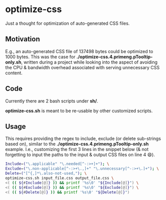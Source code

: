 # optimize-css
Just a thought for optimization of auto-generated CSS files.

## Motivation
E.g., an auto-generated CSS file of 137498 bytes could be optimized to 1000 bytes. This was the case
for **./optimize-css.4.primeng.pTooltip-only.sh**, written during a project while looking into the
aspect of avoiding the CPU & bandwidth overhead associated with serving unnecessary CSS content.

## Code
Currently there are 2 bash scripts under **sh/**.

**optimize-css.sh** is meant to be re-usable by other customized scripts.

## Usage
This requires providing the regex to include, exclude (or delete sub-strings based on), similar to
the **./optimize-css.4.primeng.pTooltip-only.sh** example. I.e., customizing the first 3 lines in
the snippet below (& not forgetting to input the paths to the input & output CSS files on line 4
:smile:).

```bash
Include=("\.applicable" "\.needed[^-:>+]+"); \
Exclude=("\.non-applicable[^-:>+\.,]+" "\.unnecessary[^-:>+\.]+"); \
Delete=("[^{,]*\.also-not-used,"); \
optimize-css.sh input_file.css output_file.css \
<( (( ${#Include[@]} )) && printf '%s\0' "${Include[@]}") \
<( (( ${#Exclude[@]} )) && printf '%s\0' "${Exclude[@]}") \
<( (( ${#Delete[@]} )) && printf '%s\0' "${Delete[@]}")
```
